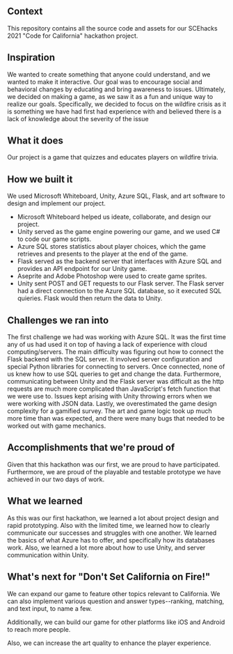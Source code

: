 ## Context
This repository contains all the source code and assets for our SCEhacks 2021 "Code for California" hackathon project.

## Inspiration
We wanted to create something that anyone could understand, and we wanted to make it interactive. Our goal was to encourage social and behavioral changes by educating and bring awareness to issues. Ultimately, we decided on making a game, as we saw it as a fun and unique way to realize our goals. Specifically, we decided to focus on the wildfire crisis as it is something we have had first had experience with and believed there is a lack of knowledge about the severity of the issue

## What it does
Our project is a game that quizzes and educates players on wildfire trivia.

## How we built it
We used Microsoft Whiteboard, Unity, Azure SQL, Flask, and art software to design and implement our project.

* Microsoft Whiteboard helped us ideate, collaborate, and design our project.
* Unity served as the game engine powering our game, and we used C# to code our game scripts.
* Azure SQL stores statistics about player choices, which the game retrieves and presents to the player at the end of the game. 
* Flask served as the backend server that interfaces with Azure SQL and provides an API endpoint for our Unity game.
* Aseprite and Adobe Photoshop were used to create game sprites.
* Unity sent POST and GET requests to our Flask server. The Flask server had a direct connection to the Azure SQL database, so it executed SQL quieries. Flask would then return   the data to Unity.

## Challenges we ran into
The first challenge we had was working with Azure SQL. It was the first time any of us had used it on top of having a lack of experience with cloud computing/servers. The main difficulty was figuring out how to connect the Flask backend with the SQL server. It involved server configuration and special Python libraries for connecting to servers. Once connected, none of us knew how to use SQL queries to get and change the data. Furthermore, communicating between Unity and the Flask server was difficult as the http requests are much more complicated than JavaScript's fetch function that we were use to. Issues kept arising with Unity throwing errors when we were working with JSON data. Lastly, we overestimated the game design complexity for a gamified survey. The art and game logic took up much more time than was expected, and there were many bugs that needed to be worked out with game mechanics.

## Accomplishments that we're proud of
Given that this hackathon was our first, we are proud to have participated. Furthermore, we are proud of the playable and testable prototype we have achieved in our two days of work.

## What we learned
As this was our first hackathon, we learned a lot about project design and rapid prototyping. Also with the limited time, we learned how to clearly communicate our successes and struggles with one another. We learned the basics of what Azure has to offer, and specifically how its databases work. Also, we learned a lot more about how to use Unity, and server communication within Unity.

## What's next for "Don't Set California on Fire!"
We can expand our game to feature other topics relevant to California. We can also implement various question and answer types--ranking, matching, and text input, to name a few. 

Additionally, we can build our game for other platforms like iOS and Android to reach more people.

Also, we can increase the art quality to enhance the player experience.
